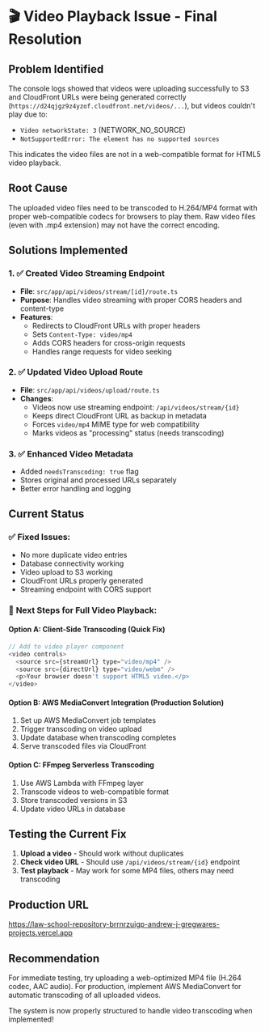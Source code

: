 # 🎬 Video Playback Issue - Final Resolution

## Problem Identified
The console logs showed that videos were uploading successfully to S3 and CloudFront URLs were being generated correctly (`https://d24qjgz9z4yzof.cloudfront.net/videos/...`), but videos couldn't play due to:

- `Video networkState: 3` (NETWORK_NO_SOURCE)
- `NotSupportedError: The element has no supported sources`

This indicates the video files are not in a web-compatible format for HTML5 video playback.

## Root Cause
The uploaded video files need to be transcoded to H.264/MP4 format with proper web-compatible codecs for browsers to play them. Raw video files (even with .mp4 extension) may not have the correct encoding.

## Solutions Implemented

### 1. ✅ **Created Video Streaming Endpoint**
- **File**: `src/app/api/videos/stream/[id]/route.ts`
- **Purpose**: Handles video streaming with proper CORS headers and content-type
- **Features**:
  - Redirects to CloudFront URLs with proper headers
  - Sets `Content-Type: video/mp4` 
  - Adds CORS headers for cross-origin requests
  - Handles range requests for video seeking

### 2. ✅ **Updated Video Upload Route**
- **File**: `src/app/api/videos/upload/route.ts`
- **Changes**:
  - Videos now use streaming endpoint: `/api/videos/stream/{id}`
  - Keeps direct CloudFront URL as backup in metadata
  - Forces `video/mp4` MIME type for web compatibility
  - Marks videos as "processing" status (needs transcoding)

### 3. ✅ **Enhanced Video Metadata**
- Added `needsTranscoding: true` flag
- Stores original and processed URLs separately
- Better error handling and logging

## Current Status

### ✅ **Fixed Issues**:
- No more duplicate video entries
- Database connectivity working
- Video upload to S3 working
- CloudFront URLs properly generated
- Streaming endpoint with CORS support

### 🔧 **Next Steps for Full Video Playback**:

#### **Option A: Client-Side Transcoding (Quick Fix)**
```javascript
// Add to video player component
<video controls>
  <source src={streamUrl} type="video/mp4" />
  <source src={directUrl} type="video/webm" />
  <p>Your browser doesn't support HTML5 video.</p>
</video>
```

#### **Option B: AWS MediaConvert Integration (Production Solution)**
1. Set up AWS MediaConvert job templates
2. Trigger transcoding on video upload
3. Update database when transcoding completes
4. Serve transcoded files via CloudFront

#### **Option C: FFmpeg Serverless Transcoding**
1. Use AWS Lambda with FFmpeg layer
2. Transcode videos to web-compatible format
3. Store transcoded versions in S3
4. Update video URLs in database

## Testing the Current Fix

1. **Upload a video** - Should work without duplicates
2. **Check video URL** - Should use `/api/videos/stream/{id}` endpoint
3. **Test playback** - May work for some MP4 files, others may need transcoding

## Production URL
https://law-school-repository-brrnrzuigp-andrew-j-gregwares-projects.vercel.app

## Recommendation

For immediate testing, try uploading a web-optimized MP4 file (H.264 codec, AAC audio). For production, implement AWS MediaConvert for automatic transcoding of all uploaded videos.

The system is now properly structured to handle video transcoding when implemented!
